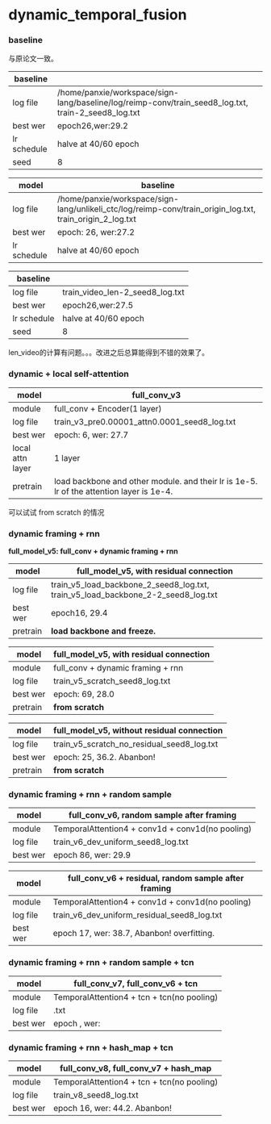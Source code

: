 
# dynamic_temporal_fusion

### baseline
与原论文一致。

|baseline||
|---|---|
|log file|/home/panxie/workspace/sign-lang/baseline/log/reimp-conv/train_seed8_log.txt, train-2_seed8_log.txt|
|best wer|epoch26,wer:29.2|
|lr schedule|halve at 40/60 epoch|
|seed|8|


|model|baseline|
|---|---|
|log file|/home/panxie/workspace/sign-lang/unlikeli_ctc/log/reimp-conv/train_origin_log.txt, train_origin_2_log.txt|
|best wer|epoch: 26, wer:27.2|
|lr schedule|halve at 40/60 epoch|


|baseline||
|---|---|
|log file|train_video_len-2_seed8_log.txt|
|best wer|epoch26,wer:27.5|
|lr schedule|halve at 40/60 epoch|
|seed|8|
len_video的计算有问题。。。改进之后总算能得到不错的效果了。

### dynamic + local self-attention
|model|full_conv_v3|
|---|---|
|module| full_conv + Encoder(1 layer)|
|log file|train_v3_pre0.00001_attn0.0001_seed8_log.txt|
|best wer|epoch: 6, wer: 27.7|
|local attn layer|1 layer|
|pretrain| load backbone and other module. and their lr is 1e-5. lr of the attention layer is 1e-4.|

可以试试 from scratch 的情况

### dynamic framing + rnn
**full_model_v5: full_conv + dynamic framing + rnn**

|model|full_model_v5, with residual connection|
|---|---|
|log file|train_v5_load_backbone_2_seed8_log.txt, train_v5_load_backbone_2-2_seed8_log.txt|
|best wer|epoch16, 29.4|
|pretrain|**load backbone and freeze.**|


|model|full_model_v5, with residual connection|
|---|---|
|module|full_conv + dynamic framing + rnn|
|log file|train_v5_scratch_seed8_log.txt|
|best wer|epoch: 69, 28.0|
|pretrain| **from scratch** |

|model|full_model_v5, **without residual connection**|
|---|---|
|log file|train_v5_scratch_no_residual_seed8_log.txt|
|best wer|epoch: 25, 36.2. Abanbon!|
|pretrain| **from scratch** |

### dynamic framing + rnn + random sample
|model| full_conv_v6, random sample after framing|
|---|---|
|module|TemporalAttention4 + conv1d + conv1d(no pooling)|
|log file|train_v6_dev_uniform_seed8_log.txt|
|best wer|epoch 86, wer: 29.9|

|model| full_conv_v6 + residual, random sample after framing|
|---|---|
|module|TemporalAttention4 + conv1d + conv1d(no pooling)|
|log file|train_v6_dev_uniform_residual_seed8_log.txt|
|best wer|epoch 17, wer: 38.7, Abanbon! overfitting.|  


### dynamic framing + rnn + random sample + tcn
|model| full_conv_v7, full_conv_v6 + tcn|
|---|---|
|module|TemporalAttention4 + tcn + tcn(no pooling)|
|log file|.txt|
|best wer|epoch , wer: |

### dynamic framing + rnn + hash_map + tcn
|model| full_conv_v8, full_conv_v7 + hash_map|
|---|---|
|module|TemporalAttention4 + tcn + tcn(no pooling)|
|log file|train_v8_seed8_log.txt|
|best wer|epoch 16, wer: 44.2. Abanbon! |

